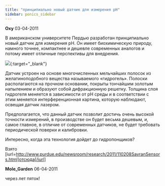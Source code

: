 ```yaml
---
title: "принципиально новый датчик для измерения pH"
sidebar: ponics_sidebar
---
```


**Oxy** 03-04-2011

В американском университете Пердью разработан принципиально новый датчик для измерения pH. Он имеет биохимическую природу, намного точнее, компактнее и дешевле современных аналогов и потому имеет отличные перспективы для внедрения.

[![](/imagehost/thumbs/savransensors.jpg)](https://t.me/ponics_ru_files/5179){:target="_blank"}

Датчик устроен на основе многочисленных мельчайших полосок из желатиноподобного вещества называемого «гидрогель». Полоски располагаются на прочном основании, покрыты тончайшим золотым напылением и образуют собой дифракционную решетку. Толщина слоя гидрогеля меняется в зависимости от pH среды и в соответствии с этим меняется интерференционная картина, которую наблюдают, освещая датчик лазером.

Предполагается, что данный датчик позволит достичь очень высокой точности измерений, в производстве он будет весьма дешевым, и, самое главное, в отличие от современных датчиков, не будет требовать периодической поверки и калибровки.

Интересно, когда эта технология дойдет до гидропонщиков?

Взято [iurl=http://www.purdue.edu/newsroom/research/2011/110208SavranSensors.html]отсюда[/iurl]


**Mole_Garden** 06-04-2011

через лет пяток!


